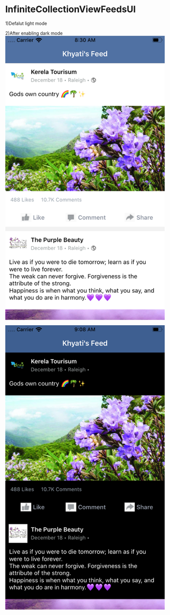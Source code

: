 # InfiniteCollectionViewFeedsUI
1)Defalut light mode 

2)After enabling dark mode 
![](https://github.com/khyatimirani/InfiniteCollectionViewFeedsUI/blob/master/Simulator%20Screen%20Shot%20-%20iPhone%208%20-%202019-11-10%20at%2008.30.33.png)

![](https://github.com/khyatimirani/InfiniteCollectionViewFeedsUI/blob/master/darkmode.png)

